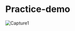# Practice-demo

![Capture1](https://user-images.githubusercontent.com/115355169/234496342-37c73b28-d07e-40af-b332-94789b5a92ae.PNG)
